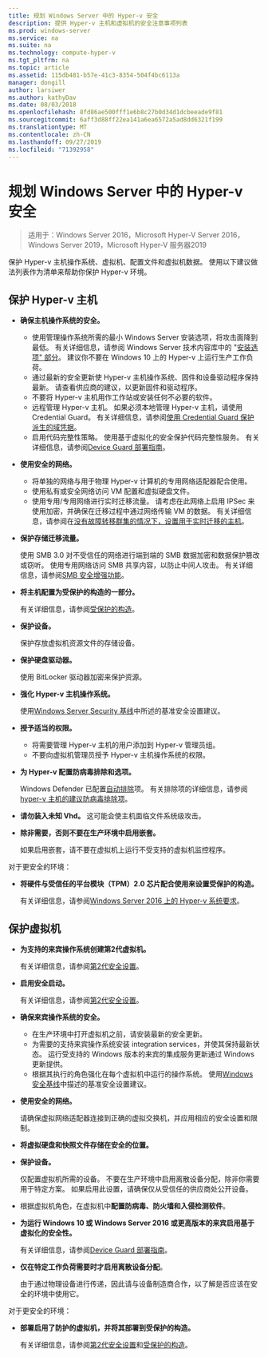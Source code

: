 ```yaml
---
title: 规划 Windows Server 中的 Hyper-v 安全
description: 提供 Hyper-v 主机和虚拟机的安全注意事项列表
ms.prod: windows-server
ms.service: na
ms.suite: na
ms.technology: compute-hyper-v
ms.tgt_pltfrm: na
ms.topic: article
ms.assetid: 115db481-b57e-41c3-8354-504f4bc6113a
manager: dongill
author: larsiwer
ms.author: kathyDav
ms.date: 08/03/2018
ms.openlocfilehash: 8fd86ae500fff1e6b8c27b0d34d1dcbeeade9f81
ms.sourcegitcommit: 6aff3d88ff22ea141a6ea6572a5ad8dd6321f199
ms.translationtype: MT
ms.contentlocale: zh-CN
ms.lasthandoff: 09/27/2019
ms.locfileid: "71392958"
---
```

# <a name="plan-for-hyper-v-security-in-windows-server"></a>规划 Windows Server 中的 Hyper-v 安全

>适用于：Windows Server 2016，Microsoft Hyper-V Server 2016，Windows Server 2019，Microsoft Hyper-V 服务器2019

保护 Hyper-v 主机操作系统、虚拟机、配置文件和虚拟机数据。 使用以下建议做法列表作为清单来帮助你保护 Hyper-v 环境。

## <a name="secure-the-hyper-v-host"></a>保护 Hyper-v 主机
- **确保主机操作系统的安全。**
    - 使用管理操作系统所需的最小 Windows Server 安装选项，将攻击面降到最低。 有关详细信息，请参阅 Windows Server 技术内容库中的 "[安装选项" 部分](/windows-server/windows-server#installation-options)。 建议你不要在 Windows 10 上的 Hyper-v 上运行生产工作负荷。
    - 通过最新的安全更新使 Hyper-v 主机操作系统、固件和设备驱动程序保持最新。 请查看供应商的建议，以更新固件和驱动程序。
    - 不要将 Hyper-v 主机用作工作站或安装任何不必要的软件。
    - 远程管理 Hyper-v 主机。 如果必须本地管理 Hyper-v 主机，请使用 Credential Guard。 有关详细信息，请参阅[使用 Credential Guard 保护派生的域凭据](https://docs.microsoft.com/windows/access-protection/credential-guard/credential-guard)。
    - 启用代码完整性策略。 使用基于虚拟化的安全保护代码完整性服务。 有关详细信息，请参阅[Device Guard 部署指南](https://docs.microsoft.com/windows/device-security/device-guard/device-guard-deployment-guide)。
- **使用安全的网络。**
    - 将单独的网络与用于物理 Hyper-v 计算机的专用网络适配器配合使用。
    - 使用私有或安全网络访问 VM 配置和虚拟硬盘文件。
    - 使用专用/专用网络进行实时迁移流量。 请考虑在此网络上启用 IPSec 来使用加密，并确保在迁移过程中通过网络传输 VM 的数据。 有关详细信息，请参阅在[没有故障转移群集的情况下，设置用于实时迁移的主机](../deploy/set-up-hosts-for-live-migration-without-failover-clustering.md)。
- **保护存储迁移流量。** 

    使用 SMB 3.0 对不受信任的网络进行端到端的 SMB 数据加密和数据保护篡改或窃听。 使用专用网络访问 SMB 共享内容，以防止中间人攻击。 有关详细信息，请参阅[SMB 安全增强功能](https://technet.microsoft.com/library/dn551363.aspx)。 
- **将主机配置为受保护的构造的一部分。** 

    有关详细信息，请参阅[受保护的构造](../../../security/guarded-fabric-shielded-vm/guarded-fabric-and-shielded-vms-top-node.md)。
- **保护设备。** 

    保护存放虚拟机资源文件的存储设备。
    
- **保护硬盘驱动器。** 

    使用 BitLocker 驱动器加密来保护资源。
    
- **强化 Hyper-v 主机操作系统。** 

    使用[Windows Server Security 基线](https://docs.microsoft.com/windows/device-security/windows-security-baselines)中所述的基准安全设置建议。
    
- **授予适当的权限。**
    - 将需要管理 Hyper-v 主机的用户添加到 Hyper-v 管理员组。
    - 不要向虚拟机管理员授予 Hyper-v 主机操作系统的权限。

- **为 Hyper-v 配置防病毒排除和选项。**  

    Windows Defender 已配置[自动排除](https://docs.microsoft.com/windows/security/threat-protection/windows-defender-antivirus/configure-server-exclusions-windows-defender-antivirus)项。 有关排除项的详细信息，请参阅[hyper-v 主机的建议防病毒排除项](https://support.microsoft.com/kb/3105657)。 

- **请勿装入未知 Vhd。** 这可能会使主机面临文件系统级攻击。

- **除非需要，否则不要在生产环境中启用嵌套。**

    如果启用嵌套，请不要在虚拟机上运行不受支持的虚拟机监控程序。  

对于更安全的环境：

- **将硬件与受信任的平台模块（TPM）2.0 芯片配合使用来设置受保护的构造。** 

    有关详细信息，请参阅[Windows Server 2016 上的 Hyper-v 系统要求](../system-requirements-for-hyper-v-on-windows.md)。

## <a name="secure-virtual-machines"></a>保护虚拟机
- **为支持的来宾操作系统创建第2代虚拟机。** 

    有关详细信息，请参阅[第2代安全设置](../learn-more/Generation-2-virtual-machine-security-settings-for-Hyper-V.md)。
    
- **启用安全启动。** 

    有关详细信息，请参阅[第2代安全设置](../learn-more/Generation-2-virtual-machine-security-settings-for-Hyper-V.md)。
    
- **确保来宾操作系统的安全。**

    - 在生产环境中打开虚拟机之前，请安装最新的安全更新。
    - 为需要的支持来宾操作系统安装 integration services，并使其保持最新状态。 运行受支持的 Windows 版本的来宾的集成服务更新通过 Windows 更新提供。
    - 根据其执行的角色强化在每个虚拟机中运行的操作系统。 使用[Windows 安全基线](https://docs.microsoft.com/windows/device-security/windows-security-baselines)中描述的基准安全设置建议。
    
- **使用安全的网络。** 

    请确保虚拟网络适配器连接到正确的虚拟交换机，并应用相应的安全设置和限制。
    
- **将虚拟硬盘和快照文件存储在安全的位置。**

- **保护设备。** 

    仅配置虚拟机所需的设备。 不要在生产环境中启用离散设备分配，除非你需要用于特定方案。 如果启用此设置，请确保仅从受信任的供应商处公开设备。 
    
- 根据虚拟机角色，在虚拟机中**配置防病毒、防火墙和入侵检测软件**。

- **为运行 Windows 10 或 Windows Server 2016 或更高版本的来宾启用基于虚拟化的安全性。** 

    有关详细信息，请参阅[Device Guard 部署指南](https://docs.microsoft.com/windows/device-security/device-guard/device-guard-deployment-guide)。
    
- **仅在特定工作负荷需要时才启用离散设备分配**。 

    由于通过物理设备进行传递，因此请与设备制造商合作，以了解是否应该在安全的环境中使用它。

对于更安全的环境：

- **部署启用了防护的虚拟机，并将其部署到受保护的构造。** 

    有关详细信息，请参阅[第2代安全设置](../learn-more/Generation-2-virtual-machine-security-settings-for-Hyper-V.md)和[受保护的构造](../../../security/guarded-fabric-shielded-vm/guarded-fabric-and-shielded-vms-top-node.md)。
